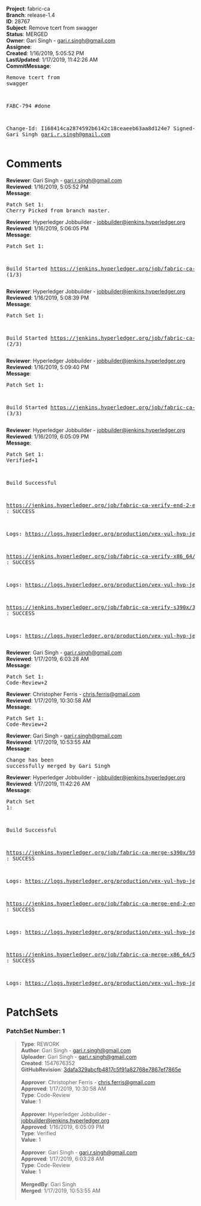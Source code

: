 <strong>Project</strong>: fabric-ca<br><strong>Branch</strong>: release-1.4<br><strong>ID</strong>: 28767<br><strong>Subject</strong>: Remove tcert from swagger<br><strong>Status</strong>: MERGED<br><strong>Owner</strong>: Gari Singh - gari.r.singh@gmail.com<br><strong>Assignee</strong>:<br><strong>Created</strong>: 1/16/2019, 5:05:52 PM<br><strong>LastUpdated</strong>: 1/17/2019, 11:42:26 AM<br><strong>CommitMessage</strong>:<br><pre>Remove tcert from swagger

FABC-794 #done

Change-Id: I168414ca2874592b6142c18ceaeeb63aa8d124e7
Signed-off-by: Gari Singh <gari.r.singh@gmail.com>
</pre><h1>Comments</h1><strong>Reviewer</strong>: Gari Singh - gari.r.singh@gmail.com<br><strong>Reviewed</strong>: 1/16/2019, 5:05:52 PM<br><strong>Message</strong>: <pre>Patch Set 1: Cherry Picked from branch master.</pre><strong>Reviewer</strong>: Hyperledger Jobbuilder - jobbuilder@jenkins.hyperledger.org<br><strong>Reviewed</strong>: 1/16/2019, 5:06:05 PM<br><strong>Message</strong>: <pre>Patch Set 1:

Build Started https://jenkins.hyperledger.org/job/fabric-ca-verify-s390x/3651/ (1/3)</pre><strong>Reviewer</strong>: Hyperledger Jobbuilder - jobbuilder@jenkins.hyperledger.org<br><strong>Reviewed</strong>: 1/16/2019, 5:08:39 PM<br><strong>Message</strong>: <pre>Patch Set 1:

Build Started https://jenkins.hyperledger.org/job/fabric-ca-verify-end-2-end-x86_64/971/ (2/3)</pre><strong>Reviewer</strong>: Hyperledger Jobbuilder - jobbuilder@jenkins.hyperledger.org<br><strong>Reviewed</strong>: 1/16/2019, 5:09:40 PM<br><strong>Message</strong>: <pre>Patch Set 1:

Build Started https://jenkins.hyperledger.org/job/fabric-ca-verify-x86_64/3549/ (3/3)</pre><strong>Reviewer</strong>: Hyperledger Jobbuilder - jobbuilder@jenkins.hyperledger.org<br><strong>Reviewed</strong>: 1/16/2019, 6:05:09 PM<br><strong>Message</strong>: <pre>Patch Set 1: Verified+1

Build Successful 

https://jenkins.hyperledger.org/job/fabric-ca-verify-end-2-end-x86_64/971/ : SUCCESS

Logs: https://logs.hyperledger.org/production/vex-yul-hyp-jenkins-3/fabric-ca-verify-end-2-end-x86_64/971

https://jenkins.hyperledger.org/job/fabric-ca-verify-x86_64/3549/ : SUCCESS

Logs: https://logs.hyperledger.org/production/vex-yul-hyp-jenkins-3/fabric-ca-verify-x86_64/3549

https://jenkins.hyperledger.org/job/fabric-ca-verify-s390x/3651/ : SUCCESS

Logs: https://logs.hyperledger.org/production/vex-yul-hyp-jenkins-3/fabric-ca-verify-s390x/3651</pre><strong>Reviewer</strong>: Gari Singh - gari.r.singh@gmail.com<br><strong>Reviewed</strong>: 1/17/2019, 6:03:28 AM<br><strong>Message</strong>: <pre>Patch Set 1: Code-Review+2</pre><strong>Reviewer</strong>: Christopher Ferris - chris.ferris@gmail.com<br><strong>Reviewed</strong>: 1/17/2019, 10:30:58 AM<br><strong>Message</strong>: <pre>Patch Set 1: Code-Review+2</pre><strong>Reviewer</strong>: Gari Singh - gari.r.singh@gmail.com<br><strong>Reviewed</strong>: 1/17/2019, 10:53:55 AM<br><strong>Message</strong>: <pre>Change has been successfully merged by Gari Singh</pre><strong>Reviewer</strong>: Hyperledger Jobbuilder - jobbuilder@jenkins.hyperledger.org<br><strong>Reviewed</strong>: 1/17/2019, 11:42:26 AM<br><strong>Message</strong>: <pre>Patch Set 1:

Build Successful 

https://jenkins.hyperledger.org/job/fabric-ca-merge-s390x/597/ : SUCCESS

Logs: https://logs.hyperledger.org/production/vex-yul-hyp-jenkins-3/fabric-ca-merge-s390x/597

https://jenkins.hyperledger.org/job/fabric-ca-merge-end-2-end-x86_64/193/ : SUCCESS

Logs: https://logs.hyperledger.org/production/vex-yul-hyp-jenkins-3/fabric-ca-merge-end-2-end-x86_64/193

https://jenkins.hyperledger.org/job/fabric-ca-merge-x86_64/598/ : SUCCESS

Logs: https://logs.hyperledger.org/production/vex-yul-hyp-jenkins-3/fabric-ca-merge-x86_64/598</pre><h1>PatchSets</h1><h3>PatchSet Number: 1</h3><blockquote><strong>Type</strong>: REWORK<br><strong>Author</strong>: Gari Singh - gari.r.singh@gmail.com<br><strong>Uploader</strong>: Gari Singh - gari.r.singh@gmail.com<br><strong>Created</strong>: 1547676352<br><strong>GitHubRevision</strong>: [3dafa329abcfb4817c5f91a82768e7867ef7865e](https://github.com/hyperledger/fabric-ca/commit/3dafa329abcfb4817c5f91a82768e7867ef7865e)<br><br><strong>Approver</strong>: Christopher Ferris - chris.ferris@gmail.com<br><strong>Approved</strong>: 1/17/2019, 10:30:58 AM<br><strong>Type</strong>: Code-Review<br><strong>Value</strong>: 1<br><br><strong>Approver</strong>: Hyperledger Jobbuilder - jobbuilder@jenkins.hyperledger.org<br><strong>Approved</strong>: 1/16/2019, 6:05:09 PM<br><strong>Type</strong>: Verified<br><strong>Value</strong>: 1<br><br><strong>Approver</strong>: Gari Singh - gari.r.singh@gmail.com<br><strong>Approved</strong>: 1/17/2019, 6:03:28 AM<br><strong>Type</strong>: Code-Review<br><strong>Value</strong>: 1<br><br><strong>MergedBy</strong>: Gari Singh<br><strong>Merged</strong>: 1/17/2019, 10:53:55 AM<br><br></blockquote>